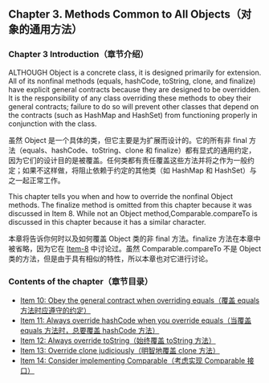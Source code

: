 ## Chapter 3. Methods Common to All Objects（对象的通用方法）

### Chapter 3 Introduction（章节介绍）

ALTHOUGH Object is a concrete class, it is designed primarily for extension. All of its nonfinal methods (equals, hashCode, toString, clone, and finalize) have explicit general contracts because they are designed to be overridden. It is the responsibility of any class overriding these methods to obey their general contracts; failure to do so will prevent other classes that depend on the contracts (such as HashMap and HashSet) from functioning properly in conjunction with the class.

虽然 Object 是一个具体的类，但它主要是为扩展而设计的。它的所有非 final 方法（equals、hashCode、toString、clone 和 finalize）都有显式的通用约定，因为它们的设计目的是被覆盖。任何类都有责任覆盖这些方法并将之作为一般约定；如果不这样做，将阻止依赖于约定的其他类（如 HashMap 和 HashSet）与之一起正常工作。

This chapter tells you when and how to override the nonfinal Object methods. The finalize method is omitted from this chapter because it was discussed in Item 8. While not an Object method,Comparable.compareTo is discussed in this chapter because it has a similar character.

本章将告诉你何时以及如何覆盖 Object 类的非 final 方法。finalize 方法在本章中被省略，因为它在 [Item-8](./Chapter-2-Item-8-Avoid-finalizers-and-cleaners) 中讨论过。虽然 Comparable.compareTo 不是 Object 类的方法，但是由于具有相似的特性，所以本章也对它进行讨论。

### Contents of the chapter（章节目录）
- [Item 10: Obey the general contract when overriding equals（覆盖 equals 方法时应遵守的约定）](./Chapter-3-Item-10-Obey-the-general-contract-when-overriding-equals)
- [Item 11: Always override hashCode when you override equals（当覆盖 equals 方法时，总要覆盖 hashCode 方法）](./Chapter-3-Item-11-Always-override-hashCode-when-you-override-equals)
- [Item 12: Always override toString（始终覆盖 toString 方法）](./Chapter-3-Item-12-Always-override-toString)
- [Item 13: Override clone judiciously（明智地覆盖 clone 方法）](./Chapter-3-Item-13-Override-clone-judiciously)
- [Item 14: Consider implementing Comparable（考虑实现 Comparable 接口）](./Chapter-3-Item-14-Consider-implementing-Comparable)
